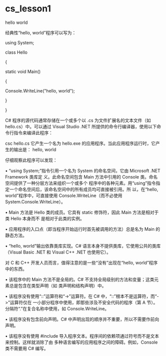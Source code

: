 # cs_lesson1
hello world

经典性“hello, world”程序可以写为：

using System;

class Hello

{

static void Main() 

{

Console.WriteLine("hello, world");

}

}

C# 程序的源代码通常存储在一个或多个以 .cs 为文件扩展名的文本文件（如 hello.cs）中。可以通过
Visual Studio .NET 所提供的命令行编译器，使用以下命令行指令来编译此程序：

csc hello.cs
它产生一个名为 hello.exe 的应用程序。当此应用程序运行时，它产生的输出是：
hello, world

仔细观察此程序可以发现：

• “using System;”指令引用一个名为 System 的命名空间，它由 Microsoft .NET Framework 类库定
义。此命名空间包含 Main 方法中引用的 Console 类。命名空间提供了一种分层方法来组织一个或多个
程序中的各种元素。用“using”指令指定一个命名空间后，该命名空间中的所有成员均可直接被引用。所
以，在“hello, world”程序中，可直接使用 Console.WriteLine（而不必使用
System.Console.WriteLine）。

• Main 方法是 Hello 类的成员。它具有 static 修饰符，因此 Main 方法是相对于类 Hello 本身而不
是相对于此类的实例。

• 应用程序的入口点（即当程序开始运行时首先被调用的方法）总是名为 Main 的静态方法。

• “hello, world”输出依靠类库实现。C# 语言本身不提供类库，它使用公共的类库（Visual Basic .NET 和
Visual C++ .NET 也使用它）。

对 C 和 C++ 开发人员而言，值得注意的是一些“没有”出现在“hello, world”程序中的东西。

• 该程序中的 Main 方法不是全局的。C# 不支持全局级别的方法和变量；这类元素总是包含在类型声明（如
类声明和结构声明）中。

• 该程序没有使用“::”运算符和“->”运算符。在 C# 中，“::”根本不是运算符，而“->”运算符仅在
一小部分程序中使用，即那些涉及不安全代码的程序（第 A 节）。分隔符“.”在复合名称中使用，如
Console.WriteLine。

• 该程序没有包含前向声明。C# 中声明出现的顺序并不重要，所以不需要作前向声明。

• 该程序没有使用 #include 导入程序文本。程序间的依赖项通过符号而不是文本来控制。这样就消除了由
多种语言编写的应用程序之间的障碍。例如，Console 类不需要用 C# 编写。
